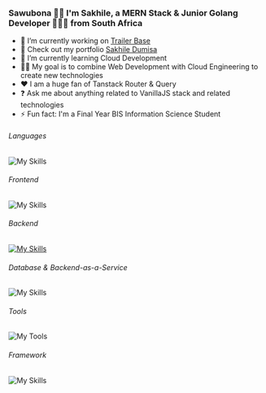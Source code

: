 ### Sawubona 🙌🏾 I'm Sakhile, a MERN Stack & Junior Golang Developer 👨🏽‍💻 from South Africa

- 🔭 I’m currently working on [Trailer Base](https://trailer-base.vercel.app)
- 🔭 Check out my portfolio [Sakhile Dumisa](https://sakhile-dumisa.vercel.app)  
- 🌱 I’m currently learning Cloud Development
- 🤙🏽 My goal is to combine Web Development with Cloud Engineering to create new technologies
- ❤️ I am a huge fan of Tanstack Router & Query
- ❓ Ask me about anything related to VanillaJS stack and related technologies
- ⚡ Fun fact: I'm a Final Year BIS Information Science Student

###### Languages  
![My Skills](https://go-skill-icons.vercel.app/api/icons?i=js,ts,go)

###### Frontend  
![My Skills](https://go-skill-icons.vercel.app/api/icons?i=html,css,react,bootstrap,tailwind,sass)

###### Backend  
[![My Skills](https://skillicons.dev/icons?i=nodejs,express,nest)](https://skillicons.dev)

###### Database & Backend-as-a-Service
![My Skills](https://go-skill-icons.vercel.app/api/icons?i=mongodb,supabase,firebase)

###### Tools
![My Tools](https://go-skill-icons.vercel.app/api/icons?i=git,github,indesign,vscode,vercel,netlify)

###### Framework  
![My Skills](https://go-skill-icons.vercel.app/api/icons?i=nextjs)

###
